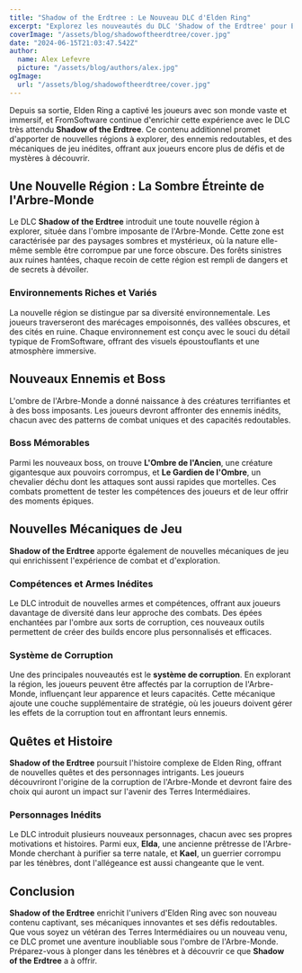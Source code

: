 ```yaml
---
title: "Shadow of the Erdtree : Le Nouveau DLC d'Elden Ring"
excerpt: "Explorez les nouveautés du DLC 'Shadow of the Erdtree' pour Elden Ring. Découvrez les nouvelles régions, les ennemis redoutables, et les mécaniques de jeu inédites qui enrichissent encore l'expérience du chef-d'œuvre de FromSoftware."
coverImage: "/assets/blog/shadowoftheerdtree/cover.jpg"
date: "2024-06-15T21:03:47.542Z"
author:
  name: Alex Lefevre
  picture: "/assets/blog/authors/alex.jpg"
ogImage:
  url: "/assets/blog/shadowoftheerdtree/cover.jpg"
---
```


Depuis sa sortie, Elden Ring a captivé les joueurs avec son monde vaste et immersif, et FromSoftware continue d'enrichir cette expérience avec le DLC très attendu **Shadow of the Erdtree**. Ce contenu additionnel promet d'apporter de nouvelles régions à explorer, des ennemis redoutables, et des mécaniques de jeu inédites, offrant aux joueurs encore plus de défis et de mystères à découvrir.

## Une Nouvelle Région : La Sombre Étreinte de l'Arbre-Monde

Le DLC **Shadow of the Erdtree** introduit une toute nouvelle région à explorer, située dans l'ombre imposante de l'Arbre-Monde. Cette zone est caractérisée par des paysages sombres et mystérieux, où la nature elle-même semble être corrompue par une force obscure. Des forêts sinistres aux ruines hantées, chaque recoin de cette région est rempli de dangers et de secrets à dévoiler.

### Environnements Riches et Variés

La nouvelle région se distingue par sa diversité environnementale. Les joueurs traverseront des marécages empoisonnés, des vallées obscures, et des cités en ruine. Chaque environnement est conçu avec le souci du détail typique de FromSoftware, offrant des visuels époustouflants et une atmosphère immersive.

## Nouveaux Ennemis et Boss

L'ombre de l'Arbre-Monde a donné naissance à des créatures terrifiantes et à des boss imposants. Les joueurs devront affronter des ennemis inédits, chacun avec des patterns de combat uniques et des capacités redoutables.

### Boss Mémorables

Parmi les nouveaux boss, on trouve **L'Ombre de l'Ancien**, une créature gigantesque aux pouvoirs corrompus, et **Le Gardien de l'Ombre**, un chevalier déchu dont les attaques sont aussi rapides que mortelles. Ces combats promettent de tester les compétences des joueurs et de leur offrir des moments épiques.

## Nouvelles Mécaniques de Jeu

**Shadow of the Erdtree** apporte également de nouvelles mécaniques de jeu qui enrichissent l'expérience de combat et d'exploration.

### Compétences et Armes Inédites

Le DLC introduit de nouvelles armes et compétences, offrant aux joueurs davantage de diversité dans leur approche des combats. Des épées enchantées par l'ombre aux sorts de corruption, ces nouveaux outils permettent de créer des builds encore plus personnalisés et efficaces.

### Système de Corruption

Une des principales nouveautés est le **système de corruption**. En explorant la région, les joueurs peuvent être affectés par la corruption de l'Arbre-Monde, influençant leur apparence et leurs capacités. Cette mécanique ajoute une couche supplémentaire de stratégie, où les joueurs doivent gérer les effets de la corruption tout en affrontant leurs ennemis.

## Quêtes et Histoire

**Shadow of the Erdtree** poursuit l'histoire complexe de Elden Ring, offrant de nouvelles quêtes et des personnages intrigants. Les joueurs découvriront l'origine de la corruption de l'Arbre-Monde et devront faire des choix qui auront un impact sur l'avenir des Terres Intermédiaires.

### Personnages Inédits

Le DLC introduit plusieurs nouveaux personnages, chacun avec ses propres motivations et histoires. Parmi eux, **Elda**, une ancienne prêtresse de l'Arbre-Monde cherchant à purifier sa terre natale, et **Kael**, un guerrier corrompu par les ténèbres, dont l'allégeance est aussi changeante que le vent.

## Conclusion

**Shadow of the Erdtree** enrichit l'univers d'Elden Ring avec son nouveau contenu captivant, ses mécaniques innovantes et ses défis redoutables. Que vous soyez un vétéran des Terres Intermédiaires ou un nouveau venu, ce DLC promet une aventure inoubliable sous l'ombre de l'Arbre-Monde. Préparez-vous à plonger dans les ténèbres et à découvrir ce que **Shadow of the Erdtree** a à offrir.
